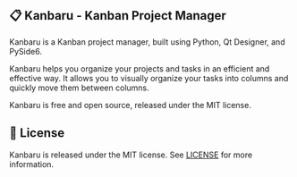 ## 📋 Kanbaru - Kanban Project Manager

Kanbaru is a Kanban project manager, built using Python, Qt Designer, and PySide6.

Kanbaru helps you organize your projects and tasks in an efficient and effective way. It allows you to visually organize your tasks into columns and quickly move them between columns.

Kanbaru is free and open source, released under the MIT license.

## 📃 License

Kanbaru is released under the MIT license. See [LICENSE](https://github.com/dulapahv/Kanbaru/blob/main/LICENSE) for more information.